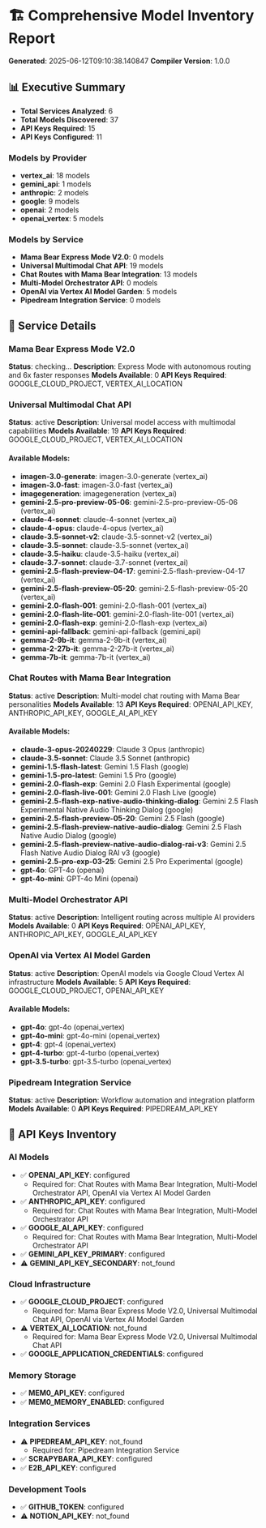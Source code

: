 # 🏗️ Comprehensive Model Inventory Report
**Generated**: 2025-06-12T09:10:38.140847
**Compiler Version**: 1.0.0

## 📊 Executive Summary

- **Total Services Analyzed**: 6
- **Total Models Discovered**: 37
- **API Keys Required**: 15
- **API Keys Configured**: 11

### Models by Provider
- **vertex_ai**: 18 models
- **gemini_api**: 1 models
- **anthropic**: 2 models
- **google**: 9 models
- **openai**: 2 models
- **openai_vertex**: 5 models

### Models by Service
- **Mama Bear Express Mode V2.0**: 0 models
- **Universal Multimodal Chat API**: 19 models
- **Chat Routes with Mama Bear Integration**: 13 models
- **Multi-Model Orchestrator API**: 0 models
- **OpenAI via Vertex AI Model Garden**: 5 models
- **Pipedream Integration Service**: 0 models

## 🔧 Service Details

### Mama Bear Express Mode V2.0
**Status**: checking...
**Description**: Express Mode with autonomous routing and 6x faster responses
**Models Available**: 0
**API Keys Required**: GOOGLE_CLOUD_PROJECT, VERTEX_AI_LOCATION

### Universal Multimodal Chat API
**Status**: active
**Description**: Universal model access with multimodal capabilities
**Models Available**: 19
**API Keys Required**: GOOGLE_CLOUD_PROJECT, VERTEX_AI_LOCATION

#### Available Models:
- **imagen-3.0-generate**: imagen-3.0-generate (vertex_ai)
- **imagen-3.0-fast**: imagen-3.0-fast (vertex_ai)
- **imagegeneration**: imagegeneration (vertex_ai)
- **gemini-2.5-pro-preview-05-06**: gemini-2.5-pro-preview-05-06 (vertex_ai)
- **claude-4-sonnet**: claude-4-sonnet (vertex_ai)
- **claude-4-opus**: claude-4-opus (vertex_ai)
- **claude-3.5-sonnet-v2**: claude-3.5-sonnet-v2 (vertex_ai)
- **claude-3.5-sonnet**: claude-3.5-sonnet (vertex_ai)
- **claude-3.5-haiku**: claude-3.5-haiku (vertex_ai)
- **claude-3.7-sonnet**: claude-3.7-sonnet (vertex_ai)
- **gemini-2.5-flash-preview-04-17**: gemini-2.5-flash-preview-04-17 (vertex_ai)
- **gemini-2.5-flash-preview-05-20**: gemini-2.5-flash-preview-05-20 (vertex_ai)
- **gemini-2.0-flash-001**: gemini-2.0-flash-001 (vertex_ai)
- **gemini-2.0-flash-lite-001**: gemini-2.0-flash-lite-001 (vertex_ai)
- **gemini-2.0-flash-exp**: gemini-2.0-flash-exp (vertex_ai)
- **gemini-api-fallback**: gemini-api-fallback (gemini_api)
- **gemma-2-9b-it**: gemma-2-9b-it (vertex_ai)
- **gemma-2-27b-it**: gemma-2-27b-it (vertex_ai)
- **gemma-7b-it**: gemma-7b-it (vertex_ai)

### Chat Routes with Mama Bear Integration
**Status**: active
**Description**: Multi-model chat routing with Mama Bear personalities
**Models Available**: 13
**API Keys Required**: OPENAI_API_KEY, ANTHROPIC_API_KEY, GOOGLE_AI_API_KEY

#### Available Models:
- **claude-3-opus-20240229**: Claude 3 Opus (anthropic)
- **claude-3.5-sonnet**: Claude 3.5 Sonnet (anthropic)
- **gemini-1.5-flash-latest**: Gemini 1.5 Flash (google)
- **gemini-1.5-pro-latest**: Gemini 1.5 Pro (google)
- **gemini-2.0-flash-exp**: Gemini 2.0 Flash Experimental (google)
- **gemini-2.0-flash-live-001**: Gemini 2.0 Flash Live (google)
- **gemini-2.5-flash-exp-native-audio-thinking-dialog**: Gemini 2.5 Flash Experimental Native Audio Thinking Dialog (google)
- **gemini-2.5-flash-preview-05-20**: Gemini 2.5 Flash (google)
- **gemini-2.5-flash-preview-native-audio-dialog**: Gemini 2.5 Flash Native Audio Dialog (google)
- **gemini-2.5-flash-preview-native-audio-dialog-rai-v3**: Gemini 2.5 Flash Native Audio Dialog RAI v3 (google)
- **gemini-2.5-pro-exp-03-25**: Gemini 2.5 Pro Experimental (google)
- **gpt-4o**: GPT-4o (openai)
- **gpt-4o-mini**: GPT-4o Mini (openai)

### Multi-Model Orchestrator API
**Status**: active
**Description**: Intelligent routing across multiple AI providers
**Models Available**: 0
**API Keys Required**: OPENAI_API_KEY, ANTHROPIC_API_KEY, GOOGLE_AI_API_KEY

### OpenAI via Vertex AI Model Garden
**Status**: active
**Description**: OpenAI models via Google Cloud Vertex AI infrastructure
**Models Available**: 5
**API Keys Required**: GOOGLE_CLOUD_PROJECT, OPENAI_API_KEY

#### Available Models:
- **gpt-4o**: gpt-4o (openai_vertex)
- **gpt-4o-mini**: gpt-4o-mini (openai_vertex)
- **gpt-4**: gpt-4 (openai_vertex)
- **gpt-4-turbo**: gpt-4-turbo (openai_vertex)
- **gpt-3.5-turbo**: gpt-3.5-turbo (openai_vertex)

### Pipedream Integration Service
**Status**: active
**Description**: Workflow automation and integration platform
**Models Available**: 0
**API Keys Required**: PIPEDREAM_API_KEY


## 🔑 API Keys Inventory

### AI Models
- ✅ **OPENAI_API_KEY**: configured
  - Required for: Chat Routes with Mama Bear Integration, Multi-Model Orchestrator API, OpenAI via Vertex AI Model Garden
- ✅ **ANTHROPIC_API_KEY**: configured
  - Required for: Chat Routes with Mama Bear Integration, Multi-Model Orchestrator API
- ✅ **GOOGLE_AI_API_KEY**: configured
  - Required for: Chat Routes with Mama Bear Integration, Multi-Model Orchestrator API
- ✅ **GEMINI_API_KEY_PRIMARY**: configured
- ⚠️ **GEMINI_API_KEY_SECONDARY**: not_found

### Cloud Infrastructure
- ✅ **GOOGLE_CLOUD_PROJECT**: configured
  - Required for: Mama Bear Express Mode V2.0, Universal Multimodal Chat API, OpenAI via Vertex AI Model Garden
- ⚠️ **VERTEX_AI_LOCATION**: not_found
  - Required for: Mama Bear Express Mode V2.0, Universal Multimodal Chat API
- ✅ **GOOGLE_APPLICATION_CREDENTIALS**: configured

### Memory Storage
- ✅ **MEM0_API_KEY**: configured
- ✅ **MEM0_MEMORY_ENABLED**: configured

### Integration Services
- ⚠️ **PIPEDREAM_API_KEY**: not_found
  - Required for: Pipedream Integration Service
- ✅ **SCRAPYBARA_API_KEY**: configured
- ✅ **E2B_API_KEY**: configured

### Development Tools
- ✅ **GITHUB_TOKEN**: configured
- ⚠️ **NOTION_API_KEY**: not_found

